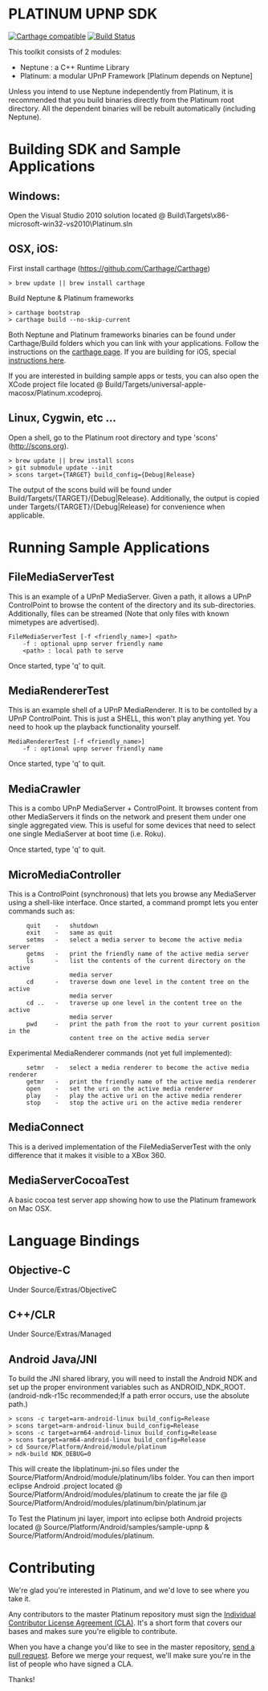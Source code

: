 # PLATINUM UPNP SDK
[![Carthage compatible](https://img.shields.io/badge/Carthage-compatible-4BC51D.svg?style=flat)](https://github.com/Carthage/Carthage) [![Build Status](https://travis-ci.org/plutinosoft/Platinum.svg)](https://travis-ci.org/plutinosoft/Platinum)

This toolkit consists of 2 modules:
* Neptune : a C++ Runtime Library
* Platinum: a modular UPnP Framework [Platinum depends on Neptune]

Unless you intend to use Neptune independently from Platinum, it is recommended that you build binaries directly from the Platinum root directory. All the dependent binaries will be rebuilt automatically (including Neptune).

# Building SDK and Sample Applications

## Windows:
Open the Visual Studio 2010 solution located @ Build\Targets\x86-microsoft-win32-vs2010\Platinum.sln

## OSX, iOS:
First install carthage (https://github.com/Carthage/Carthage)
```
> brew update || brew install carthage
```
Build Neptune & Platinum frameworks
```
> carthage bootstrap
> carthage build --no-skip-current
```

Both Neptune and Platinum frameworks binaries can be found under Carthage/Build folders which you can link with your applications.
Follow the instructions on the [carthage page](https://github.com/Carthage/Carthage).
If you are building for iOS, special [instructions here](https://github.com/Carthage/Carthage#if-youre-building-for-ios).

If you are interested in building sample apps or tests, you can also open the XCode project file located @ Build/Targets/universal-apple-macosx/Platinum.xcodeproj.

## Linux, Cygwin, etc ...
Open a shell, go to the Platinum root directory and type 'scons' (http://scons.org).
```
> brew update || brew install scons
> git submodule update --init
> scons target={TARGET} build_config={Debug|Release}
```
The output of the scons build will be found under Build/Targets/{TARGET}/{Debug|Release}.
Additionally, the output is copied under Targets/{TARGET}/{Debug|Release} for convenience when applicable.

# Running Sample Applications

## FileMediaServerTest
This is an example of a UPnP MediaServer. Given a path, it allows a UPnP ControlPoint to browse the content of the directory and its sub-directories. Additionally, files can be streamed (Note that only files with known mimetypes are advertised).

```
FileMediaServerTest [-f <friendly_name>] <path>
    -f : optional upnp server friendly name
    <path> : local path to serve
```

Once started, type 'q' to quit.

## MediaRendererTest
This is an example shell of a UPnP MediaRenderer. It is to be contolled by a UPnP ControlPoint. This is just a SHELL, this won't play anything yet. You need to hook up the playback functionality yourself.

```
MediaRendererTest [-f <friendly_name>]
    -f : optional upnp server friendly name
```

Once started, type 'q' to quit.

## MediaCrawler
This is a combo UPnP MediaServer + ControlPoint. It browses content from other MediaServers it finds on the network and present them under one single aggregated view. This is useful for some devices that need to select one single MediaServer at boot time (i.e. Roku).

Once started, type 'q' to quit.

## MicroMediaController
This is a ControlPoint (synchronous) that lets you browse any MediaServer using a shell-like interface. Once started, a command prompt lets you enter commands such as:
```
     quit    -   shutdown
     exit    -   same as quit
     setms   -   select a media server to become the active media server
     getms   -   print the friendly name of the active media server
     ls      -   list the contents of the current directory on the active
                 media server
     cd      -   traverse down one level in the content tree on the active
                 media server
     cd ..   -   traverse up one level in the content tree on the active
                 media server
     pwd     -   print the path from the root to your current position in the
                 content tree on the active media server
```

Experimental MediaRenderer commands (not yet full implemented):
```
     setmr   -   select a media renderer to become the active media renderer
     getmr   -   print the friendly name of the active media renderer
     open    -   set the uri on the active media renderer
     play    -   play the active uri on the active media renderer
     stop    -   stop the active uri on the active media renderer
```

## MediaConnect
This is a derived implementation of the FileMediaServerTest with the only difference that it makes it visible to a XBox 360.

## MediaServerCocoaTest
A basic cocoa test server app showing how to use the Platinum framework on Mac OSX.

# Language Bindings

## Objective-C
Under Source/Extras/ObjectiveC

## C++/CLR
Under Source/Extras/Managed

## Android Java/JNI
To build the JNI shared library, you will need to install the Android NDK and set up the proper environment variables such as ANDROID_NDK_ROOT.
(android-ndk-r15c recommended;If a path error occurs, use the absolute path.)
```
> scons -c target=arm-android-linux build_config=Release
> scons target=arm-android-linux build_config=Release
> scons -c target=arm64-android-linux build_config=Release
> scons target=arm64-android-linux build_config=Release
> cd Source/Platform/Android/module/platinum
> ndk-build NDK_DEBUG=0
```

This will create the libplatinum-jni.so files under the Source/Platform/Android/module/platinum/libs folder.
You can then import eclipse Android .project located @ Source/Platform/Android/modules/platinum to create the jar file @ Source/Platform/Android/modules/platinum/bin/platinum.jar

To Test the Platinum jni layer, import into eclipse both Android projects located @ Source/Platform/Android/samples/sample-upnp & Source/Platform/Android/modules/platinum.

# Contributing

We're glad you're interested in Platinum, and we'd love to see where you take it.

Any contributors to the master Platinum repository must sign the [Individual Contributor License Agreement (CLA)](https://docs.google.com/forms/d/1-SuyEu0LfYuhY3kKDDdfdYn5cmTU2lrQRSQSDHau4PI/viewform).
It's a short form that covers our bases and makes sure you're eligible to contribute.

When you have a change you'd like to see in the master repository, [send a pull request](https://github.com/plutinosoft/Platinum/pulls). Before we merge your request, we'll make sure you're in the list of people who have signed a CLA.

Thanks!
